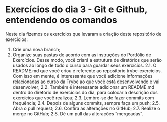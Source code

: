 # Exercícios do dia 3 - Git e Github, entendendo os comandos

Neste dia fizemos os exercícios que levaram a criação deste repositório de exercícios:

1. Crie uma nova branch;
2. Organize suas pastas de acordo com as instruções do Portfólio de Exercícios. Desse modo, você criará a estrutura de diretórios que serão usados ao longo de todo o curso para guardar seus exercícios.
2.1. O README.md que você criou é referente ao repositório trybe-exercicios. Com isso em mente, é interessante que você adicione informações relacionadas ao curso da Trybe ao que você está desenvolvendo e vai desenvolver;
2.2. Também é interessante adicionar um README.md dentro do diretório de exercícios do dia, para colocar a descrição dos exercícios que você realizou;
2.3. Lembre-se de fazer commits com frequência;
2.4. Depois de alguns commits, sempre faça um push;
2.5. Abra o pull request;
2.6. Confira as alterações no GitHub;
2.7. Realize o merge no GitHub;
2.8. Dê um pull das alterações “mergeadas”.
